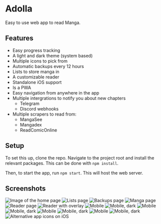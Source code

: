 # Adolla

Easy to use web app to read Manga.

## Features

- Easy progress tracking
- A light and dark theme (system based)
- Multiple icons to pick from
- Automatic backups every 12 hours
- Lists to store manga in
- A customizable reader
- Standalone iOS support
- Is a PWA
- Easy navigation from anywhere in the app
- Multiple intergrations to notify you about new chapters
	- Telegram
	- Discord webhooks
- Multiple scrapers to read from:
	- MangaSee
	- Mangadex
	- ReadComicOnline

## Setup

To set this up, clone the repo. Navigate to the project root and install the relevant packages. This can be done with `npm install`. 

Then, to start the app, run `npm start`. This will host the web server.

## Screenshots

![Image of the home page](https://raw.githubusercontent.com/JipFr/jipfr/master/screenshots/adolla/0.png)
![Lists page](https://raw.githubusercontent.com/JipFr/jipfr/master/screenshots/adolla/1.png)
![Backups page](https://raw.githubusercontent.com/JipFr/jipfr/master/screenshots/adolla/2.png)
![Manga page](https://raw.githubusercontent.com/JipFr/jipfr/master/screenshots/adolla/3.png)
![Reader page](https://raw.githubusercontent.com/JipFr/jipfr/master/screenshots/adolla/4.png)
![Reader with overlay](https://raw.githubusercontent.com/JipFr/jipfr/master/screenshots/adolla/5.png)
![Mobile](https://raw.githubusercontent.com/JipFr/jipfr/master/screenshots/adolla/mobile_0_light.png)
![Mobile, dark](https://raw.githubusercontent.com/JipFr/jipfr/master/screenshots/adolla/mobile_0_dark.png)
![Mobile](https://raw.githubusercontent.com/JipFr/jipfr/master/screenshots/adolla/mobile_1_light.png)
![Mobile, dark](https://raw.githubusercontent.com/JipFr/jipfr/master/screenshots/adolla/mobile_1_dark.png)
![Mobile](https://raw.githubusercontent.com/JipFr/jipfr/master/screenshots/adolla/mobile_2_light.png)
![Mobile, dark](https://raw.githubusercontent.com/JipFr/jipfr/master/screenshots/adolla/mobile_2_dark.png)
![Mobile](https://raw.githubusercontent.com/JipFr/jipfr/master/screenshots/adolla/mobile_3_light.png)
![Mobile, dark](https://raw.githubusercontent.com/JipFr/jipfr/master/screenshots/adolla/mobile_3_dark.png)
![Alternative app icons on iOS](https://raw.githubusercontent.com/JipFr/jipfr/master/screenshots/adolla/icons.jpg)
